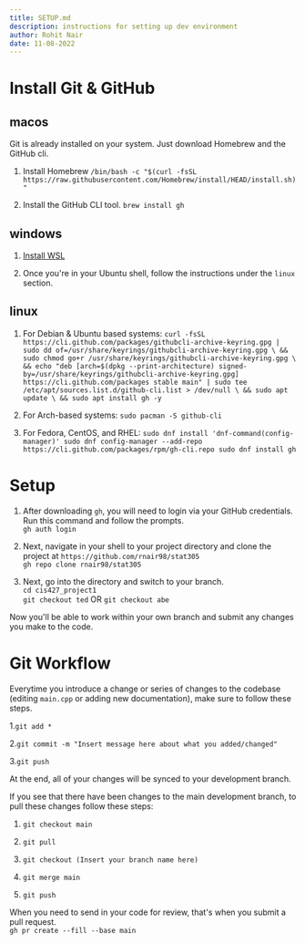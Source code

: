 ```yaml
---
title: SETUP.md
description: instructions for setting up dev environment
author: Rohit Nair
date: 11-08-2022
---
```


Install Git & GitHub
======================

## macos

Git is already installed on your system. Just download Homebrew and the GitHub cli.

1. Install Homebrew
`/bin/bash -c "$(curl -fsSL https://raw.githubusercontent.com/Homebrew/install/HEAD/install.sh)"`

2. Install the GitHub CLI tool.
`brew install gh`

## windows

1. [Install WSL](https://learn.microsoft.com/en-us/windows/wsl/install-manual)

2. Once you're in your Ubuntu shell, follow the instructions under the `linux` section.

## linux

1. For Debian & Ubuntu based systems:
`curl -fsSL https://cli.github.com/packages/githubcli-archive-keyring.gpg | sudo dd of=/usr/share/keyrings/githubcli-archive-keyring.gpg \
&& sudo chmod go+r /usr/share/keyrings/githubcli-archive-keyring.gpg \
&& echo "deb [arch=$(dpkg --print-architecture) signed-by=/usr/share/keyrings/githubcli-archive-keyring.gpg] https://cli.github.com/packages stable main" | sudo tee /etc/apt/sources.list.d/github-cli.list > /dev/null \
&& sudo apt update \
&& sudo apt install gh -y`

2. For Arch-based systems:
`sudo pacman -S github-cli`

3. For Fedora, CentOS, and RHEL:
`sudo dnf install 'dnf-command(config-manager)'
sudo dnf config-manager --add-repo https://cli.github.com/packages/rpm/gh-cli.repo
sudo dnf install gh` 

Setup
=======

1. After downloading `gh`, you will need to login via your GitHub credentials. Run this command and follow the prompts.\
`gh auth login`

2. Next, navigate in your shell to your project directory and clone the project at `https://github.com/rnair98/stat305`\
`gh repo clone rnair98/stat305`
3. Next, go into the directory and switch to your branch.\
`cd cis427_project1`\
`git checkout ted` OR `git checkout abe`

Now you'll be able to work within your own branch and submit any changes you make to the code.

Git Workflow
=============

Everytime you introduce a change or series of changes to the codebase (editing `main.cpp` or adding new documentation), make sure to follow these steps.

1.`git add *`

2.`git commit -m "Insert message here about what you added/changed"`

3.`git push`

At the end, all of your changes will be synced to your development branch.

If you see that there have been changes to the main development branch, to pull these changes follow these steps:

1. `git checkout main`

2. `git pull`

3. `git checkout (Insert your branch name here)`

4. `git merge main`

5. `git push`

When you need to send in your code for review, that's when you submit a pull request.\
`gh pr create --fill --base main`

